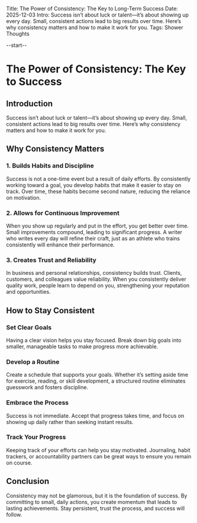 Title: The Power of Consistency: The Key to Long-Term Success
Date: 2025-12-03
Intro: Success isn’t about luck or talent—it’s about showing up every day. Small, consistent actions lead to big results over time. Here’s why consistency matters and how to make it work for you.
Tags: Shower Thoughts

--start--

# The Power of Consistency: The Key to Success

## Introduction

Success isn’t about luck or talent—it’s about showing up every day. Small, consistent actions lead to big results over time. Here’s why consistency matters and how to make it work for you.

## Why Consistency Matters

### 1. Builds Habits and Discipline

Success is not a one-time event but a result of daily efforts. By consistently working toward a goal, you develop habits that make it easier to stay on track. Over time, these habits become second nature, reducing the reliance on motivation.

### 2. Allows for Continuous Improvement

When you show up regularly and put in the effort, you get better over time. Small improvements compound, leading to significant progress. A writer who writes every day will refine their craft, just as an athlete who trains consistently will enhance their performance.

### 3. Creates Trust and Reliability

In business and personal relationships, consistency builds trust. Clients, customers, and colleagues value reliability. When you consistently deliver quality work, people learn to depend on you, strengthening your reputation and opportunities.

## How to Stay Consistent

### Set Clear Goals

Having a clear vision helps you stay focused. Break down big goals into smaller, manageable tasks to make progress more achievable.

### Develop a Routine

Create a schedule that supports your goals. Whether it’s setting aside time for exercise, reading, or skill development, a structured routine eliminates guesswork and fosters discipline.

### Embrace the Process

Success is not immediate. Accept that progress takes time, and focus on showing up daily rather than seeking instant results.

### Track Your Progress

Keeping track of your efforts can help you stay motivated. Journaling, habit trackers, or accountability partners can be great ways to ensure you remain on course.

## Conclusion

Consistency may not be glamorous, but it is the foundation of success. By committing to small, daily actions, you create momentum that leads to lasting achievements. Stay persistent, trust the process, and success will follow.
